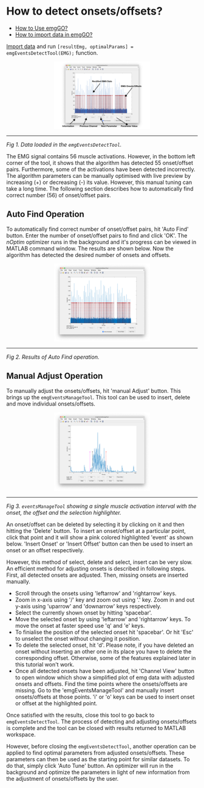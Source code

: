 # How to detect onsets/offsets?

<ul>
    <li>
        <a href="README.md">How to Use emgGO?</a>
    </li>
    <li>
        <a href="importTutorial.md">How to import data in emgGO?</a>
    </li>
</ul>

<p><a href="importTutorial.md">Import data</a> and run <code class="mcode">[resultEmg, optimalParams] = emgEventsDetectTool(EMG);</code> function.</p>

<p align="center">
<img alt="emgEventsDetectTool_labelled PNG image" src="../docs/figs/emgEventsDetectTool_labelled.png" height="auto" width="50%"/><hr>
<em>Fig 1. Data loaded in the <code>emgEventsDetectTool</code>.</em>
</p>

<p>The EMG signal contains 56 muscle activations. However, in the bottom left corner of the tool, it shows that the algorithm has detected 55 onset/offset pairs. Furthermore, some of the activations have been detected incorrectly. The algorithm parameters can be manually optimised with live preview by increasing (+) or decreasing (-) its value. However, this manual tuning can take a long time. The following section describes how to automatically find correct number (56) of onset/offset pairs.</p>

## Auto Find Operation

To automatically find correct number of onset/offset pairs, hit 'Auto Find' button. Enter the number of onset/offset pairs to find and click 'OK'. The *nOptim* optimizer runs in the background and it's progress can be viewed in MATLAB command window. The results are shown below. Now the algorithm has detected the desired number of onsets and offsets.

<p align="center">
<img alt="emgEventsDetectTool_desired PNG image" src="../docs/figs/emgEventsDetectTool_desired.png" height="auto" width="50%"/><hr>
<em>Fig 2. Results of Auto Find operation.</em>
</p>

## Manual Adjust Operation

To manually adjust the onsets/offsets, hit 'manual Adjust' button. This brings up the `emgEventsManageTool`. This tool can be used to insert, delete and move individual onsets/offsets.

<p align="center">
<img alt="emgEventsManageTool_example PNG image" src="../docs/figs/emgEventsManageTool_example.png" height="auto" width="50%"/><hr>
<em>Fig 3. <code>eventsManageTool</code> showing a single muscle activation interval with the onset, the offset and the selection highlighter.</em>
</p>

<p> An onset/offset can be deleted by selecting it by clicking on it and then hitting the 'Delete' button. To insert an onset/offset at a particular point, click that point and it will show a pink colored highlighted 'event' as shown below. 'Insert Onset' or 'Insert Offset' button can then be used to insert an onset or an offset respectively.

However, this method of select, delete and select, insert can be very slow. An efficient method for adjusting onsets is described in following steps. First, all detected onsets are adjusted. Then, missing onsets are inserted manually.
<ul>
        <li>
            Scroll through the onsets using 'leftarrow' and 'rightarrow' keys.
        </li>
        <li>
            Zoom in x-axis using '/' key and zoom out using '.' key. Zoom in and out y-axis using 'uparrow' and 'downarrow' keys respectively.
        </li>
        <li>
            Select the currently shown onset by hitting 'spacebar'.
        </li>
        <li>
            Move the selected onset by using 'leftarrow' and 'rightarrow' keys. To move the onset at faster speed use 'q' and 'e' keys.
        </li>
        <li>
            To finialise the position of the selected onset hit 'spacebar'. Or hit 'Esc' to unselect the onset without changing it position.
        </li>
        <li>
            To delete the selected onset, hit 'd'. Please note, if you have deleted an onset without inserting an other one in its place you have to delete the corresponding offset. Otherwise, some of the features explained later in this tutorial won't work.
        </li>
        <li>
            Once all detected onsets have been adjusted, hit 'Channel View' button to open window which show a simplified plot of emg data with adjusted onsets and offsets. Find the time points where the onsets/offsets are missing. Go to the 'emgEventsManageTool' and manually insert onsets/offsets at those points. 'i' or 'o' keys can be used to insert onset or offset at the highlighted point.
        </li>
</ul>

Once satisfied with the results, close this tool to go back to `emgEventsDetectTool`. The process of detecting and adjusting onsets/offsets is complete and the tool can be closed with results returned to MATLAB workspace.

However, before closing the `emgEventsDetectTool`, another operation can be applied to find optimal parameters from adjusted onsets/offsets. These parameters can then be used as the starting point for similar datasets. To do that, simply click 'Auto Tune' button. An optimizer will run in the background and optimize the parameters in light of new information from the adjustment of onsets/offsets by the user.